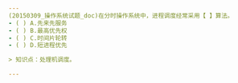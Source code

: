 ```yaml
---
(20150309_操作系统试题_doc)在分时操作系统中，进程调度经常采用【 】算法。
- ( ) A.先来先服务 
- ( ) B.最高优先权 
- ( ) C.时间片轮转 
- ( ) D.短进程优先

> 知识点：处理机调度。

---
```

